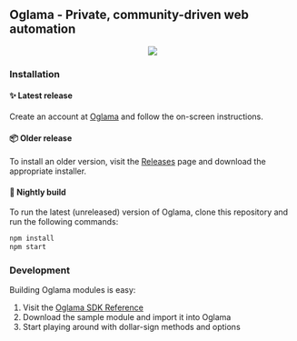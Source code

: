 ## Oglama - Private, community-driven web automation

<p align="center">
    <a href="https://oglama.com/?ref=github">
        <img src="https://oglama.github.io/img/github-banner.png"/>
    </a>
</p>

### Installation

#### ✨ Latest release

Create an account at [Oglama](https://oglama.com/?ref=github) and follow the on-screen instructions.

#### 📦 Older release

To install an older version, visit the [Releases](https://github.com/oglama/oglama/releases) page and download the appropriate installer.

#### 🌙 Nightly build

To run the latest (unreleased) version of Oglama, clone this repository and run the following commands:

```bash
npm install
npm start
```

### Development

Building Oglama modules is easy:

1. Visit the [Oglama SDK Reference](https://oglama.com/docs/?ref=github)
2. Download the sample module and import it into Oglama
3. Start playing around with dollar-sign methods and options

